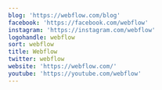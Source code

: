 ```yaml
---
blog: 'https://webflow.com/blog'
facebook: 'https://facebook.com/webflow'
instagram: 'https://instagram.com/webflow'
logohandle: webflow
sort: webflow
title: Webflow
twitter: webflow
website: 'https://webflow.com/'
youtube: 'https://youtube.com/webflow'
---
```

